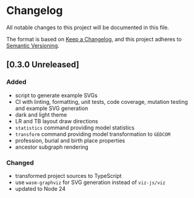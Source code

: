 # Changelog

All notable changes to this project will be documented in this file.

The format is based on [Keep a Changelog](https://keepachangelog.com/en/1.1.0/),
and this project adheres to [Semantic Versioning](https://semver.org/spec/v2.0.0.html).

## [0.3.0 Unreleased]

### Added
- script to generate example SVGs
- CI with linting, formatting, unit tests, code coverage, mutation testing and example SVG generation
- dark and light theme
- LR and TB layout draw directions
- `statistics` command providing model statistics
- `transform` command providing model transformation to `GEDCOM`
- profession, burial and birth place properties
- ancestor subgraph rendering

### Changed
- transformed project sources to TypeScript
- use `wasm-graphviz` for SVG generation instead of `viz-js/viz`
- updated to Node 24
